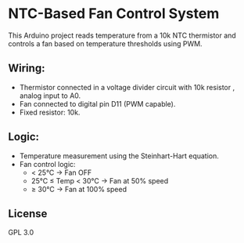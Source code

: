 # NTC-Based Fan Control System

This Arduino project reads temperature from a 10k NTC thermistor and controls a fan based on temperature thresholds using PWM.

## Wiring:
- Thermistor connected in a voltage divider circuit with 10k resistor , analog input to A0.
- Fan connected to digital pin D11 (PWM capable).
- Fixed resistor: 10k.
  
## Logic:
- Temperature measurement using the Steinhart-Hart equation.
- Fan control logic:
  - < 25°C → Fan OFF
  - 25°C ≤ Temp < 30°C → Fan at 50% speed
  - ≥ 30°C → Fan at 100% speed

## License
GPL 3.0
